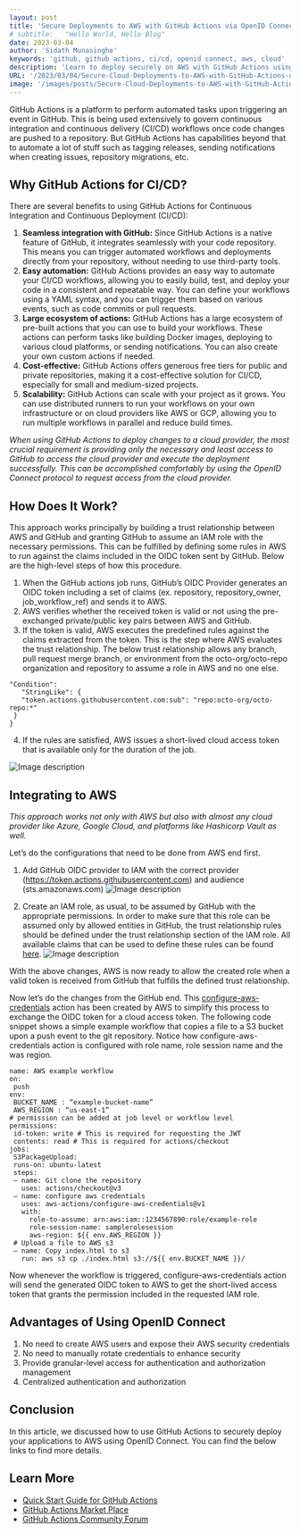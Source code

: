 ```yaml
---
layout: post
title: 'Secure Deployments to AWS with GitHub Actions via OpenID Connect'
# subtitle:   "Hello World, Hello Blog"
date: 2023-03-04
author: 'Sidath Munasinghe'
keywords: 'github, github actions, ci/cd, openid connect, aws, cloud'
description: 'Learn to deploy securely on AWS with GitHub Actions using OpenID Connect. This approach removes the need to manage AWS credentials, bolstering your deployment security.'
URL: '/2023/03/04/Secure-Cloud-Deployments-to-AWS-with-GitHub-Actions-using-OpenID-Connect/'
image: '/images/posts/Secure-Cloud-Deployments-to-AWS-with-GitHub-Actions-using-OpenID-Connect/main-logo.png'
---
```


GitHub Actions is a platform to perform automated tasks upon triggering an event in GitHub. This is being used extensively to govern continuous integration and continuous delivery (CI/CD) workflows once code changes are pushed to a repository. But GitHub Actions has capabilities beyond that to automate a lot of stuff such as tagging releases, sending notifications when creating issues, repository migrations, etc.

## Why GitHub Actions for CI/CD?

There are several benefits to using GitHub Actions for Continuous Integration and Continuous Deployment (CI/CD):

1. **Seamless integration with GitHub:** Since GitHub Actions is a native feature of GitHub, it integrates seamlessly with your code repository. This means you can trigger automated workflows and deployments directly from your repository, without needing to use third-party tools.
2. **Easy automation:** GitHub Actions provides an easy way to automate your CI/CD workflows, allowing you to easily build, test, and deploy your code in a consistent and repeatable way. You can define your workflows using a YAML syntax, and you can trigger them based on various events, such as code commits or pull requests.
3. **Large ecosystem of actions:** GitHub Actions has a large ecosystem of pre-built actions that you can use to build your workflows. These actions can perform tasks like building Docker images, deploying to various cloud platforms, or sending notifications. You can also create your own custom actions if needed.
4. **Cost-effective:** GitHub Actions offers generous free tiers for public and private repositories, making it a cost-effective solution for CI/CD, especially for small and medium-sized projects.
5. **Scalability:** GitHub Actions can scale with your project as it grows. You can use distributed runners to run your workflows on your own infrastructure or on cloud providers like AWS or GCP, allowing you to run multiple workflows in parallel and reduce build times.

_When using GitHub Actions to deploy changes to a cloud provider, the most crucial requirement is providing only the necessary and least access to GitHub to access the cloud provider and execute the deployment successfully. This can be accomplished comfortably by using the OpenID Connect protocol to request access from the cloud provider._

## How Does It Work?

This approach works principally by building a trust relationship between AWS and GitHub and granting GitHub to assume an IAM role with the necessary permissions. This can be fulfilled by defining some rules in AWS to run against the claims included in the OIDC token sent by GitHub. Below are the high-level steps of how this procedure.

1. When the GitHub actions job runs, GitHub’s OIDC Provider generates an OIDC token including a set of claims (ex. repository, repository_owner, job_workflow_ref) and sends it to AWS.
2. AWS verifies whether the received token is valid or not using the pre-exchanged private/public key pairs between AWS and GitHub.
3. If the token is valid, AWS executes the predefined rules against the claims extracted from the token. This is the step where AWS evaluates the trust relationship. The below trust relationship allows any branch, pull request merge branch, or environment from the octo-org/octo-repo organization and repository to assume a role in AWS and no one else.

```
"Condition":
   "StringLike": {
   "token.actions.githubusercontent.com:sub": "repo:octo-org/octo-repo:*"
 }
}
```

4. If the rules are satisfied, AWS issues a short-lived cloud access token that is available only for the duration of the job.

![Image description](/images/posts/Secure-Cloud-Deployments-to-AWS-with-GitHub-Actions-using-OpenID-Connect/overall_diagram.png)

## Integrating to AWS

_This approach works not only with AWS but also with almost any cloud provider like Azure, Google Cloud, and platforms like Hashicorp Vault as well._

Let’s do the configurations that need to be done from AWS end first.

1. Add GitHub OIDC provider to IAM with the correct provider (https://token.actions.githubusercontent.com) and audience (sts.amazonaws.com)
   ![Image description](/images/posts/Secure-Cloud-Deployments-to-AWS-with-GitHub-Actions-using-OpenID-Connect/identity_provider.png)

2. Create an IAM role, as usual, to be assumed by GitHub with the appropriate permissions. In order to make sure that this role can be assumed only by allowed entities in GitHub, the trust relationship rules should be defined under the trust relationship section of the IAM role. All available claims that can be used to define these rules can be found [here](https://docs.github.com/en/actions/deployment/security-hardening-your-deployments/about-security-hardening-with-openid-connect#understanding-the-oidc-token).
   ![Image description](/images/posts/Secure-Cloud-Deployments-to-AWS-with-GitHub-Actions-using-OpenID-Connect/github_role.png)

With the above changes, AWS is now ready to allow the created role when a valid token is received from GitHub that fulfills the defined trust relationship.

Now let’s do the changes from the GitHub end. This [configure-aws-credentials](https://github.com/aws-actions/configure-aws-credentials) action has been created by AWS to simplify this process to exchange the OIDC token for a cloud access token. The following code snippet shows a simple example workflow that copies a file to a S3 bucket upon a push event to the git repository. Notice how configure-aws-credentials action is configured with role name, role session name and the was region.

```
name: AWS example workflow
on:
 push
env:
 BUCKET_NAME : “example-bucket-name”
 AWS_REGION : “us-east-1”
# permission can be added at job level or workflow level
permissions:
 id-token: write # This is required for requesting the JWT
 contents: read # This is required for actions/checkout
jobs:
 S3PackageUpload:
 runs-on: ubuntu-latest
 steps:
 — name: Git clone the repository
   uses: actions/checkout@v3
 — name: configure aws credentials
   uses: aws-actions/configure-aws-credentials@v1
   with:
     role-to-assume: arn:aws:iam::1234567890:role/example-role
     role-session-name: samplerolesession
     aws-region: ${{ env.AWS_REGION }}
 # Upload a file to AWS s3
 — name: Copy index.html to s3
   run: aws s3 cp ./index.html s3://${{ env.BUCKET_NAME }}/
```

Now whenever the workflow is triggered, configure-aws-credentials action will send the generated OIDC token to AWS to get the short-lived access token that grants the permission included in the requested IAM role.

## Advantages of Using OpenID Connect

1. No need to create AWS users and expose their AWS security credentials
2. No need to manually rotate credentials to enhance security
3. Provide granular-level access for authentication and authorization management
4. Centralized authentication and authorization

## Conclusion

In this article, we discussed how to use GitHub Actions to securely deploy your applications to AWS using OpenID Connect. You can find the below links to find more details.

## Learn More

- [Quick Start Guide for GitHub Actions](https://docs.github.com/en/actions/quickstart)
- [GitHub Actions Market Place](https://github.com/marketplace?type=actions)
- [GitHub Actions Community Forum](https://github.com/orgs/community/discussions/)